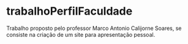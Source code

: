 # trabalhoPerfilFaculdade
Trabalho proposto pelo professor Marco Antonio Calijorne Soares, se consiste na criação de um site para apresentação pessoal.
